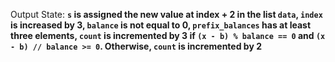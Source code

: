 Output State: **`s` is assigned the new value at index + 2 in the list `data`, `index` is increased by 3, `balance` is not equal to 0, `prefix_balances` has at least three elements, `count` is incremented by 3 if `(x - b) % balance == 0` and `(x - b) // balance >= 0`. Otherwise, `count` is incremented by 2**